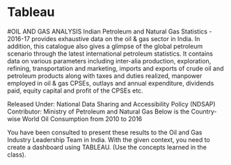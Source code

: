 # Tableau 
#OIL AND GAS ANALYSIS
Indian Petroleum and Natural Gas Statistics - 2016-17 provides exhaustive data on the oil & gas sector in India. 
In addition, this catalogue also gives a glimpse of the global petroleum scenario through the latest international petroleum statistics. It contains data on various parameters including inter-alia production, exploration, refining, transportation and marketing, imports and exports of crude oil and petroleum products along with taxes and duties realized, manpower employed in oil & gas CPSEs, outlays and annual expenditure, dividends paid, equity capital and profit of the CPSEs etc.

Released Under: National Data Sharing and Accessibility Policy (NDSAP)
Contributor: Ministry of Petroleum and Natural Gas
Below is the Country-wise World Oil Consumption from 2010 to 2016

You have been consulted to present these results to the Oil and Gas Industry Leadership Team in India. With the given context, you need to create a dashboard using TABLEAU. (Use the concepts learned in the class).
